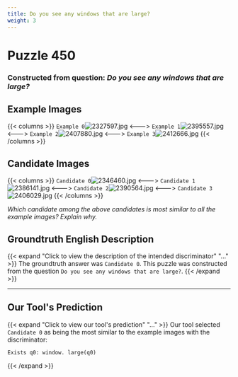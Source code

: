 ```yaml
---
title: Do you see any windows that are large?
weight: 3
---
```


# Puzzle 450
### Constructed from question: _Do you see any windows that are large?_


## Example Images
{{< columns >}}
`Example 0`![2327597.jpg](/gqa_images/2327597.jpg)
<--->
`Example 1`![2395557.jpg](/gqa_images/2395557.jpg)
<--->
`Example 2`![2407880.jpg](/gqa_images/2407880.jpg)
<--->
`Example 3`![2412666.jpg](/gqa_images/2412666.jpg)
{{< /columns >}}

## Candidate Images
{{< columns >}}
`Candidate 0`![2346460.jpg](/gqa_images/2346460.jpg)
<--->
`Candidate 1`![2386141.jpg](/gqa_images/2386141.jpg)
<--->
`Candidate 2`![2390564.jpg](/gqa_images/2390564.jpg)
<--->
`Candidate 3`![2406029.jpg](/gqa_images/2406029.jpg)
{{< /columns >}}

*Which candidate among the above candidates is most similar to all the example images? Explain why.*

## Groundtruth English Description

{{< expand "Click to view the description of the intended discriminator" "..." >}}
The groundtruth answer was `Candidate 0`. This puzzle was constructed from the question `Do you see any windows that are large?`.
{{< /expand >}}

---

## Our Tool's Prediction

{{< expand "Click to view our tool's prediction" "..." >}}
Our tool selected `Candidate 0` as being the most similar to the example images with the discriminator:
```plaintext
Exists q0: window. large(q0)
```
{{< /expand >}}
